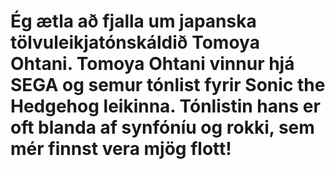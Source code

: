 # Ég ætla að fjalla um japanska tölvuleikjatónskáldið Tomoya Ohtani. Tomoya Ohtani vinnur hjá SEGA og semur tónlist fyrir Sonic the Hedgehog leikinna. Tónlistin hans er oft blanda af synfóníu og rokki, sem mér finnst vera mjög flott!